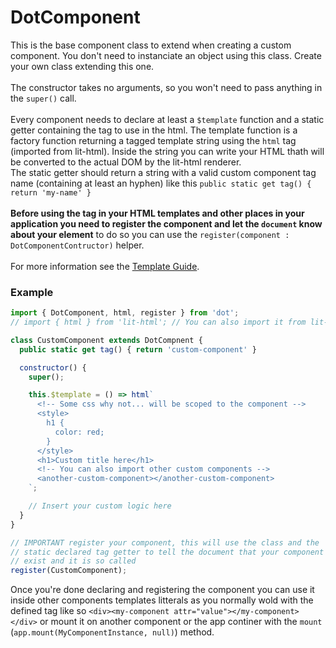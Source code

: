 # DotComponent

This is the base component class to extend when creating a custom component. You don't need to instanciate
an object using this class. Create your own class extending this one.
<br><br>
The constructor takes no arguments, so you won't need to pass anything in the `super()` call.
<br><br>
Every component needs to declare at least a `$template` function and a static getter containing the tag to use in
the html. The template function is a factory function returning a tagged template string using the `html` tag (imported from lit-html).
Inside the string you can write your HTML thath will be converted to the actual DOM by the lit-html renderer.
<br>
The static getter should return a string with a valid custom component tag name (containing at least an hyphen) like
this `public static get tag() { return 'my-name' }`
<br><br>
__Before using the tag in your HTML templates and other places in your application you need to register the component
and let the `document` know about your element__ to do so you can use the `register(component : DotComponentContructor)`
helper.
<br><br>
For more information see the [Template Guide]().

### Example
```js
import { DotComponent, html, register } from 'dot';
// import { html } from 'lit-html'; // You can also import it from lit-html 

class CustomComponent extends DotCompnent {
  public static get tag() { return 'custom-component' }

  constructor() {
    super();

    this.$template = () => html`
      <!-- Some css why not... will be scoped to the component -->
      <style>
        h1 {
          color: red;
        }
      </style>
      <h1>Custom title here</h1>
      <!-- You can also import other custom components -->
      <another-custom-component></another-custom-component>
    `;

    // Insert your custom logic here
  }
}

// IMPORTANT register your component, this will use the class and the
// static declared tag getter to tell the document that your component
// exist and it is so called
register(CustomComponent);
```
Once you're done declaring and registering the component you can use it inside other components
templates litterals as you normally wold with the defined tag 
like so `<div><my-component attr="value"></my-component></div>` or mount it on another component or
the app continer with the `mount` (`app.mount(MyComponentInstance, null)`) method.

<!-- ## APIs

### $container
Type: `HTMLElement`
<br><br>
The DOM Node used as the app container

### $store
Type: `DotStore`
<br><br>
The current store for the app

### $router
Type: `DotRouter`
<br><br>
The current router for the app

---

### get $children
type: `readonly` `Array<DotComponent>`
<br><br>
An array of all the direct children mounted on the app `$container` DOM Node.

---

### create(container)
#### Arguments
`container : HTMLElement`
#### Description
Append the appplication on the container
#### Usage
```js
app.create(document.querySelector('#app'));
```

### mount(component, parent)
#### Arguments
`component : DotComponent`<br>
`parent : DotComponent | null`
#### Description
Programmatically mount the `component` on the `parent`. If parent is `null`, the component will
be mounted on the app instance instead.
#### Usage
```js
app.create(document.querySelector('#app'));
``` -->